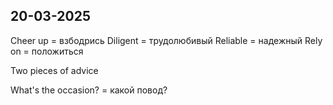 
## 20-03-2025

Cheer up = взбодрись
Diligent = трудолюбивый
Reliable = надежный
	Rely on = положиться 

Two pieces of advice

What's the occasion? = какой повод?